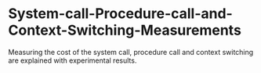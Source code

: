 # System-call-Procedure-call-and-Context-Switching-Measurements
Measuring the cost of the system call, procedure call and context switching are explained with experimental results. 
